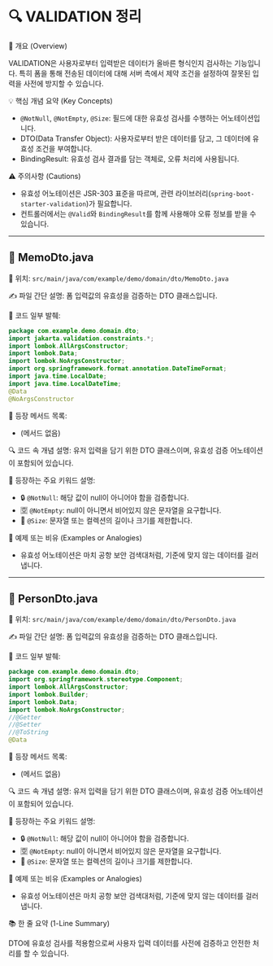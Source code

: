 # 🔍 VALIDATION 정리

📌 개요 (Overview)

VALIDATION은 사용자로부터 입력받은 데이터가 올바른 형식인지 검사하는 기능입니다. 특히 폼을 통해 전송된 데이터에 대해 서버 측에서 제약 조건을 설정하여 잘못된 입력을 사전에 방지할 수 있습니다.

💡 핵심 개념 요약 (Key Concepts)

- `@NotNull`, `@NotEmpty`, `@Size`: 필드에 대한 유효성 검사를 수행하는 어노테이션입니다.
- DTO(Data Transfer Object): 사용자로부터 받은 데이터를 담고, 그 데이터에 유효성 조건을 부여합니다.
- BindingResult: 유효성 검사 결과를 담는 객체로, 오류 처리에 사용됩니다.

⚠ 주의사항 (Cautions)

- 유효성 어노테이션은 JSR-303 표준을 따르며, 관련 라이브러리(`spring-boot-starter-validation`)가 필요합니다.
- 컨트롤러에서는 `@Valid`와 `BindingResult`를 함께 사용해야 오류 정보를 받을 수 있습니다.

---

## 📄 MemoDto.java

📂 위치: `src/main/java/com/example/demo/domain/dto/MemoDto.java`

✍️ 파일 간단 설명: 폼 입력값의 유효성을 검증하는 DTO 클래스입니다.

🧩 코드 일부 발췌:
```java
package com.example.demo.domain.dto;
import jakarta.validation.constraints.*;
import lombok.AllArgsConstructor;
import lombok.Data;
import lombok.NoArgsConstructor;
import org.springframework.format.annotation.DateTimeFormat;
import java.time.LocalDate;
import java.time.LocalDateTime;
@Data
@NoArgsConstructor
```

📌 등장 메서드 목록:
- (메서드 없음)

🔍 코드 속 개념 설명:
유저 입력을 담기 위한 DTO 클래스이며, 유효성 검증 어노테이션이 포함되어 있습니다.

🧠 등장하는 주요 키워드 설명:
- 🔒 `@NotNull`: 해당 값이 null이 아니어야 함을 검증합니다.
- 🈳 `@NotEmpty`: null이 아니면서 비어있지 않은 문자열을 요구합니다.
- 🔢 `@Size`: 문자열 또는 컬렉션의 길이나 크기를 제한합니다.


🧪 예제 또는 비유 (Examples or Analogies)

- 유효성 어노테이션은 마치 공항 보안 검색대처럼, 기준에 맞지 않는 데이터를 걸러냅니다.


---

## 📄 PersonDto.java

📂 위치: `src/main/java/com/example/demo/domain/dto/PersonDto.java`

✍️ 파일 간단 설명: 폼 입력값의 유효성을 검증하는 DTO 클래스입니다.

🧩 코드 일부 발췌:
```java
package com.example.demo.domain.dto;
import org.springframework.stereotype.Component;
import lombok.AllArgsConstructor;
import lombok.Builder;
import lombok.Data;
import lombok.NoArgsConstructor;
//@Getter
//@Setter
//@ToString
@Data
```

📌 등장 메서드 목록:
- (메서드 없음)

🔍 코드 속 개념 설명:
유저 입력을 담기 위한 DTO 클래스이며, 유효성 검증 어노테이션이 포함되어 있습니다.

🧠 등장하는 주요 키워드 설명:
- 🔒 `@NotNull`: 해당 값이 null이 아니어야 함을 검증합니다.
- 🈳 `@NotEmpty`: null이 아니면서 비어있지 않은 문자열을 요구합니다.
- 🔢 `@Size`: 문자열 또는 컬렉션의 길이나 크기를 제한합니다.


🧪 예제 또는 비유 (Examples or Analogies)

- 유효성 어노테이션은 마치 공항 보안 검색대처럼, 기준에 맞지 않는 데이터를 걸러냅니다.


📚 한 줄 요약 (1-Line Summary)

DTO에 유효성 검사를 적용함으로써 사용자 입력 데이터를 사전에 검증하고 안전한 처리를 할 수 있습니다.
